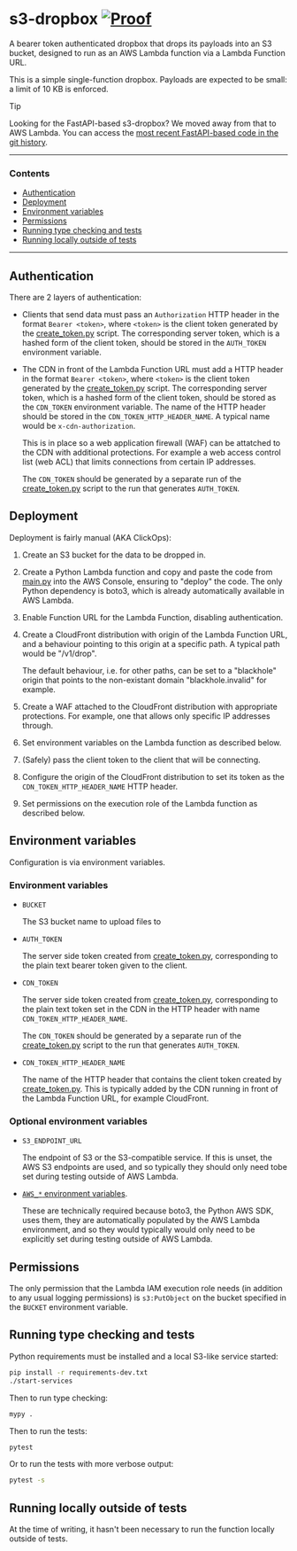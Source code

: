 # s3-dropbox [![Proof](https://github.com/uktrade/s3-dropbox/actions/workflows/test.yml/badge.svg)](https://github.com/uktrade/s3-dropbox/actions/workflows/test.yml)

A bearer token authenticated dropbox that drops its payloads into an S3 bucket, designed to run as an AWS Lambda function via a Lambda Function URL.

This is a simple single-function dropbox. Payloads are expected to be small: a limit of 10 KB is enforced.

> [!TIP]
> Looking for the FastAPI-based s3-dropbox? We moved away from that to AWS Lambda. You can access the [most recent FastAPI-based code in the git history](https://github.com/uktrade/s3-dropbox/commit/06248f6f15d75ddfd99d405f0382bff5a0d07e71).

---

### Contents

- [Authentication](#authentication)
- [Deployment](#deployment)
- [Environment variables](#environment-variables)
- [Permissions](#permissions)
- [Running type checking and tests](#running-type-checking-and-tests)
- [Running locally outside of tests](#running-locally-outside-of-tests)

---


## Authentication

There are 2 layers of authentication:

- Clients that send data must pass an `Authorization` HTTP header in the format `Bearer <token>`, where `<token>` is the client token generated by the [create_token.py](./create_token.py) script. The corresponding server token, which is a hashed form of the client token, should be stored in the `AUTH_TOKEN` environment variable.

- The CDN in front of the Lambda Function URL must add a HTTP header in the format `Bearer <token>`, where `<token>` is the client token generated by the [create_token.py](./create_token.py) script. The corresponding server token, which is a hashed form of the client token, should be stored as the `CDN_TOKEN` environment variable. The name of the HTTP header should be stored in the `CDN_TOKEN_HTTP_HEADER_NAME`. A typical name would be `x-cdn-authorization`.

  This is in place so a web application firewall (WAF) can be attatched to the CDN with additional protections. For example a web access control list (web ACL) that limits connections from certain IP addresses.

  The `CDN_TOKEN` should be generated by a separate run of the [create_token.py](./create_token.py) script to the run that generates `AUTH_TOKEN`.


## Deployment

Deployment is fairly manual (AKA ClickOps): 

1. Create an S3 bucket for the data to be dropped in.

2. Create a Python Lambda function and copy and paste the code from [main.py](./main.py) into the AWS Console, ensuring to "deploy" the code. The only Python dependency is boto3, which is already automatically available in AWS Lambda.

3. Enable Function URL for the Lambda Function, disabling authentication.

4. Create a CloudFront distribution with origin of the Lambda Function URL, and a behaviour pointing to this origin at a specific path. A typical path would be "/v1/drop".

   The default behaviour, i.e. for other paths, can be set to a "blackhole" origin that points to the non-existant domain "blackhole.invalid" for example.

5. Create a WAF attached to the CloudFront distribution with appropriate protections. For example, one that allows only specific IP addresses through.

6. Set environment variables on the Lambda function as described below.

7. (Safely) pass the client token to the client that will be connecting.

8. Configure the origin of the CloudFront distribution to set its token as the `CDN_TOKEN_HTTP_HEADER_NAME` HTTP header.

9. Set permissions on the execution role of the Lambda function as described below. 


## Environment variables

Configuration is via environment variables.

### Environment variables

- `BUCKET`

  The S3 bucket name to upload files to

- `AUTH_TOKEN`

  The server side token created from [create_token.py](./create_token.py), corresponding to the plain text bearer token given to the client.

- `CDN_TOKEN`

   The server side token created from [create_token.py](./create_token.py), corresponding to the plain text token set in the CDN in the HTTP header with name `CDN_TOKEN_HTTP_HEADER_NAME`.

   The `CDN_TOKEN` should be generated by a separate run of the [create_token.py](./create_token.py) script to the run that generates `AUTH_TOKEN`.

- `CDN_TOKEN_HTTP_HEADER_NAME`

   The name of the HTTP header that contains the client token created by [create_token.py](./create_token.py). This is typically added by the CDN running in front of the Lambda Function URL, for example CloudFront.


### Optional environment variables

- `S3_ENDPOINT_URL`

  The endpoint of S3 or the S3-compatible service. If this is unset, the AWS S3 endpoints are used, and so typically they should only need tobe set during testing outside of AWS Lambda.

- [`AWS_*` environment variables](https://boto3.amazonaws.com/v1/documentation/api/latest/guide/configuration.html#using-environment-variables).

   These are technically required because boto3, the Python AWS SDK, uses them, they are automatically populated by the AWS Lambda environment, and so they would typically would only need to be explicitly set during testing outside of AWS Lambda.


## Permissions

The only permission that the Lambda IAM execution role needs (in addition to any usual logging permissions) is `s3:PutObject` on the bucket specified in the `BUCKET` environment variable.


## Running type checking and tests

Python requirements must be installed and a local S3-like service started:

```bash
pip install -r requirements-dev.txt
./start-services
````

Then to run type checking:

```bash
mypy .
````

Then to run the tests:

```bash
pytest
````

Or to run the tests with more verbose output:

```bash
pytest -s
````


## Running locally outside of tests

At the time of writing, it hasn't been necessary to run the function locally outside of tests.
